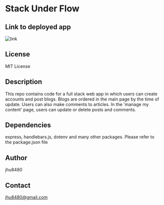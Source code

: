 # Stack Under Flow

## Link to deployed app

![link](https://stack-under-flow.herokuapp.com/)

## License

MIT License

## Description

This repo contains code for a full stack web app in which users can create accounts and post blogs. Blogs are ordered in the main page by the time of update. Users can also make comments to articles. In the 'manage my content' page, users can update or delete posts and comments.

## Dependencies

express, handlebars.js, dotenv and many other packages. Please refer to the package.json file

## Author

jhu8480

## Contact

jhu8480@gmail.com
